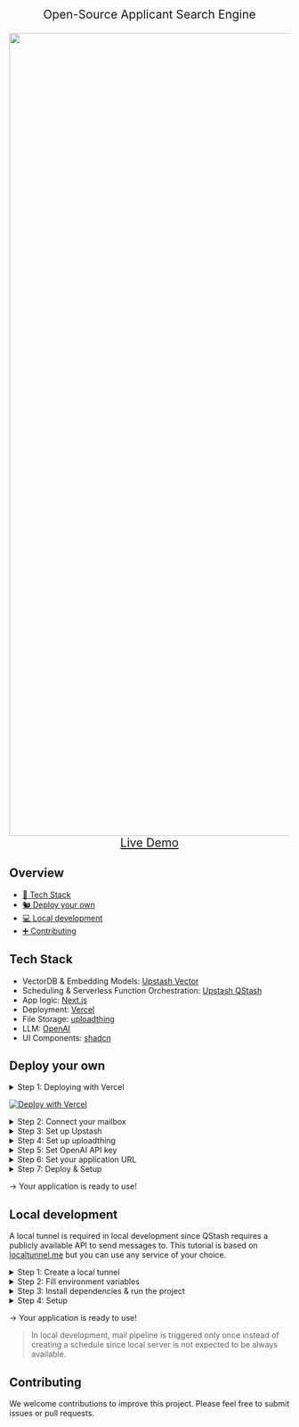 <p align="center" size="20" style="font-size:1.5em;">Open-Source Applicant Search Engine</p>
<div align="center"><img width="1440" alt="purple-squirrel" src="https://github.com/user-attachments/assets/320533b0-52a7-4903-a350-3095ad47b2a2"></div>

<div align="center"><a style="font-size:1.5em;" href="https://purple-squirrel.vercel.app">Live Demo</a></div>

## Overview
- [🥞 Tech Stack](#tech-stack)
- [🐿️ Deploy your own](#deploy-your-own)
- [💻 Local development](#local-development)
- [➕ Contributing](#contributing)

## Tech Stack
- VectorDB & Embedding Models: [Upstash Vector](https://upstash.com)
- Scheduling & Serverless Function Orchestration: [Upstash QStash](https://upstash.com)
- App logic: [Next.js](https://nextjs.org)
- Deployment: [Vercel](https://vercel.com)
- File Storage: [uploadthing](https://uploadthing.com)
- LLM: [OpenAI](https://openai.com)
- UI Components: [shadcn](https://ui.shadcn.com/)

## Deploy your own
<details>
  <summary>Step 1: Deploying with Vercel</summary>

  1. Click the button below.
  2. Connect your GitHub account & create a Git repository as described.
  3. Fill the environment variables as described in the next steps.
</details>

[![Deploy with Vercel](https://vercel.com/button)](https://vercel.com/new/clone?repository-url=https%3A%2F%2Fgithub.com%2Fupstash%2Fpurple-squirrel&env=UPSTASH_VECTOR_REST_URL,UPSTASH_VECTOR_REST_TOKEN,QSTASH_URL,QSTASH_TOKEN,IMAP_USERNAME,IMAP_PASSWORD,IMAP_HOST,IMAP_PORT,UPLOADTHING_TOKEN,OPENAI_API_KEY,NEXT_PUBLIC_URL)

<details>
  <summary>Step 2: Connect your mailbox</summary>

  **Note:** This tutorial will be based on Gmail, but you can set up an IMAP connection with any other provider. We recommend creating a separate email like ps@company.com and forwarding job mails there. You can also create a folder like JOBS and configure the application to read from that folder in the setup step.
  1. Complete the following steps described in [this tutorial](https://support.google.com/a/answer/9003945#imap_gmail&zippy=%2Cstep-turn-on-imap-in-gmail%2Cstep-create-and-use-app-passwords%2Cstep-turn-on-less-secure-apps).
     * Turn on Less secure apps.
     * Create and use App Passwords.
     * Turn on IMAP in Gmail.
  2. Fill the following environment variables in Vercel:
     * IMAP_USERNAME: Your mail address
     * IMAP_PASSWORD: App Password you generated
     * IMAP_HOST: imap.gmail.com
     * IMAP_PORT: 993
</details>

<details>
  <summary>Step 3: Set up Upstash</summary>

  1. Open an Upstash account.
  2. Switch to [Vector tab in Console](https://console.upstash.com/vector).
  3. Click Create Index.
  4. Think of a name and select a region close to your users, Embedding Model, Dimensions and Metric should be set like below.<br/>
  ![create-index](https://github.com/user-attachments/assets/9029637a-5dd5-4b4a-b800-9c9332332d42)
  5. Click Next -> Click Create.
  6. Fill the following environment variables in Vercel, which can be found and copied in your index page:
      * UPSTASH_VECTOR_REST_URL: Your endpoint
      * UPSTASH_VECTOR_REST_TOKEN<br/>
      ![env-index](https://github.com/user-attachments/assets/71a1f771-a3f5-4fcb-8e9d-4fcf871119a9)
  7. Switch to [QStash tab in Console](https://console.upstash.com/qstash)
  8. Fill the following environment variables in Vercel, which can be found and copied in your QStash page:
      * QSTASH_URL
      * QSTASH_TOKEN
      * QSTASH_CURRENT_SIGNING_KEY
      * QSTASH_NEXT_SIGNING_KEY<br/>
      ![env-qstash](https://github.com/user-attachments/assets/64a30afa-3f69-46d0-85e8-98bb9b7c6c7b)
  > QStash free plan has a limit of 500 messages per day. This will limit your mail pipeline to approximately 200 applicants per day. We recommend upgrading to the pay as you go plan. See [QStash Pricing](https://upstash.com/pricing/qstash) for more information.


</details>

<details>
  <summary>Step 4: Set up uploadthing</summary>

  1. Sign in to uploadthing.
  2. Click Create a new app.
  3. Think of a name and select an app default region close to your users.<br/>
  ![create-uploadthing](https://github.com/user-attachments/assets/c77bdc2c-8925-4559-8686-dbbfe821a679)
  4. Fill the following environment variables in Vercel, which can be found and copied in the API Keys tab:
     * UPLOADTHING_TOKEN<br/>
     ![env-uploadthing](https://github.com/user-attachments/assets/4b23ca2d-4d33-444f-ad48-5eeca0cd3209)


</details>

<details>
  <summary>Step 5: Set OpenAI API key</summary>

  1. Go to [OpenAI Platform -> API keys](https://platform.openai.com/api-keys) and login to your account.
  2. Click Create new secret key.
  3. Enter a name and click Create secret key.<br/>
  ![openai-key](https://github.com/user-attachments/assets/eb8860cc-b729-4404-88be-5af514505fcd)
  4. Don't forget to copy and save your key. Fill the following environment variable in Vercel:
     * OPENAI_API_KEY
</details>

<details>
  <summary>Step 6: Set your application URL</summary>

  1. Fill the following environment variables in Vercel:
     * NEXT_PUBLIC_URL: URL of your application (e.g. https://your-app.vercel.app)
</details>

<details>
  <summary>Step 7: Deploy & Setup</summary>

  1. Deploy & visit `https://your-app.vercel.app/setup` to set up your application.<br/>
  <img width="1440" alt="setup" src="https://github.com/user-attachments/assets/9164f6b6-ee83-4971-ac56-777ac4b34bf5">

</details>

→ Your application is ready to use!

## Local development
A local tunnel is required in local development since QStash requires a publicly available API to send messages to. This tutorial is based on [localtunnel.me](https://github.com/localtunnel/localtunnel) but you can use any service of your choice.
<details>
  <summary>Step 1: Create a local tunnel</summary>

  ```bash
  npx localtunnel --port 3000
  ```
</details>

<details>
  <summary>Step 2: Fill environment variables</summary>

  Copy the output URL and fill the following environment variable in `.env.local`

  ```bash
  LOCAL_TUNNEL_URL=<YOUR_URL>
  ```

  Fill the rest of the environment variables in `.env.local` as described in the [Deploy your own](#deploy-your-own) section.

</details>

<details>
  <summary>Step 3: Install dependencies & run the project</summary>

  ```bash
  npm install
  npm run dev
  ```
</details>

<details>
  <summary>Step 4: Setup</summary>

  1. Visit `http://localhost:3000/setup` to set up your application.<br/>
  <img width="1440" alt="setup" src="https://github.com/user-attachments/assets/9164f6b6-ee83-4971-ac56-777ac4b34bf5">
</details>

→ Your application is ready to use!


> In local development, mail pipeline is triggered only once instead of creating a schedule since local server is not expected to be always available.

## Contributing

We welcome contributions to improve this project. Please feel free to submit issues or pull requests.
